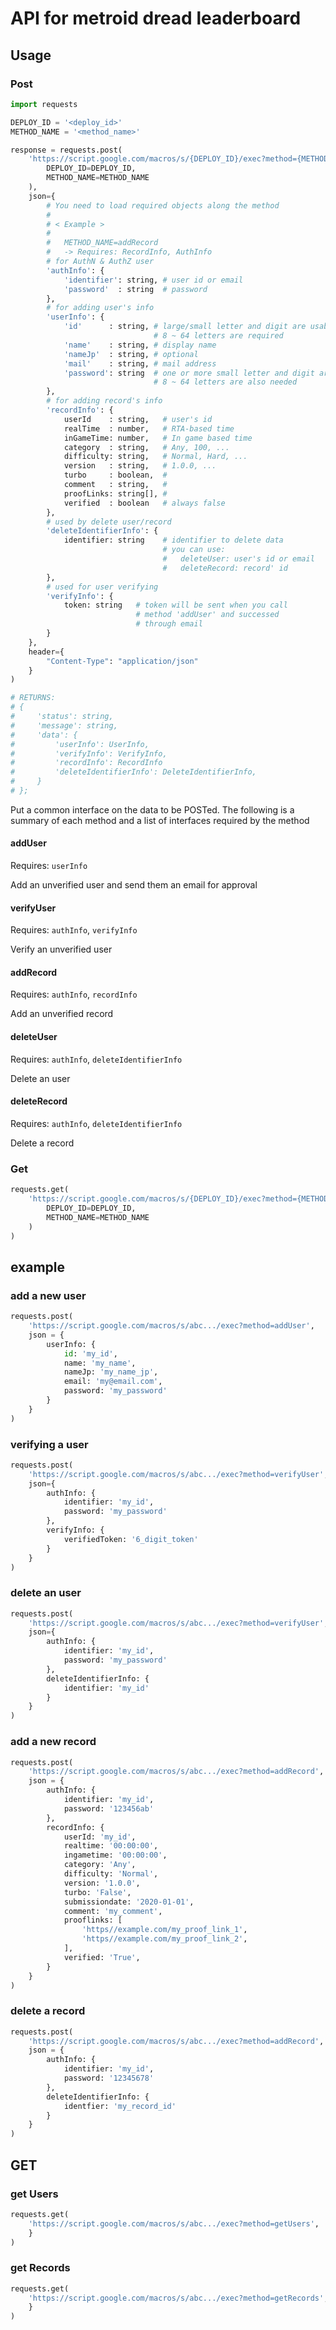 # API for metroid dread leaderboard
## Usage
### Post

```python
import requests

DEPLOY_ID = '<deploy_id>'
METHOD_NAME = '<method_name>'

response = requests.post(
    'https://script.google.com/macros/s/{DEPLOY_ID}/exec?method={METHOD_NAME}'.format(
        DEPLOY_ID=DEPLOY_ID,
        METHOD_NAME=METHOD_NAME
    ),
    json={
        # You need to load required objects along the method
        # 
        # < Example >
        # 
        #   METHOD_NAME=addRecord
        #   -> Requires: RecordInfo, AuthInfo
        # for AuthN & AuthZ user
        'authInfo': {
            'identifier': string, # user id or email
            'password'  : string  # password
        },
        # for adding user's info
        'userInfo': {
            'id'      : string, # large/small letter and digit are usable
                                # 8 ~ 64 letters are required
            'name'    : string, # display name
            'nameJp'  : string, # optional
            'mail'    : string, # mail address
            'password': string  # one or more small letter and digit are required
                                # 8 ~ 64 letters are also needed
        },
        # for adding record's info
        'recordInfo': {
            userId    : string,   # user's id
            realTime  : number,   # RTA-based time
            inGameTime: number,   # In game based time
            category  : string,   # Any, 100, ...
            difficulty: string,   # Normal, Hard, ...
            version   : string,   # 1.0.0, ...
            turbo     : boolean,  # 
            comment   : string,   # 
            proofLinks: string[], # 
            verified  : boolean   # always false
        },
        # used by delete user/record
        'deleteIdentifierInfo': {
            identifier: string    # identifier to delete data
                                  # you can use:
                                  #   deleteUser: user's id or email
                                  #   deleteRecord: record' id
        },
        # used for user verifying
        'verifyInfo': {
            token: string   # token will be sent when you call
                            # method 'addUser' and successed
                            # through email
        }
    },
    header={
        "Content-Type": "application/json"
    }
)

# RETURNS:
# {
#     'status': string,
#     'message': string,
#     'data': {
#         'userInfo': UserInfo,
#         'verifyInfo': VerifyInfo,
#         'recordInfo': RecordInfo
#         'deleteIdentifierInfo': DeleteIdentifierInfo,
#     }
# };
```

Put a common interface on the data to be POSTed.
The following is a summary of each method and a list of interfaces required by the method

#### addUser
Requires: `userInfo`

Add an unverified user and send them an email for approval


#### verifyUser
Requires: `authInfo`, `verifyInfo`

Verify an unverified user


#### addRecord
Requires: `authInfo`, `recordInfo`

Add an unverified record


#### deleteUser
Requires: `authInfo`, `deleteIdentifierInfo`

Delete an user


#### deleteRecord
Requires: `authInfo`, `deleteIdentifierInfo`

Delete a record


### Get

```python
requests.get(
    'https://script.google.com/macros/s/{DEPLOY_ID}/exec?method={METHOD_NAME}'.format(
        DEPLOY_ID=DEPLOY_ID,
        METHOD_NAME=METHOD_NAME
    )
)
```

## example
### add a new user

```python
requests.post(
    'https://script.google.com/macros/s/abc.../exec?method=addUser',
    json = {
        userInfo: {
            id: 'my_id',
            name: 'my_name',
            nameJp: 'my_name_jp',
            email: 'my@email.com',
            password: 'my_password'
        }
    }
)
```

### verifying a user

```python
requests.post(
    'https://script.google.com/macros/s/abc.../exec?method=verifyUser',
    json={
        authInfo: {
            identifier: 'my_id',
            password: 'my_password'
        },
        verifyInfo: {
            verifiedToken: '6_digit_token'
        }
    }
)
```

### delete an user

```python
requests.post(
    'https://script.google.com/macros/s/abc.../exec?method=verifyUser',
    json={
        authInfo: {
            identifier: 'my_id',
            password: 'my_password'
        },
        deleteIdentifierInfo: {
            identifier: 'my_id'
        }
    }
)
```

### add a new record

```python
requests.post(
    'https://script.google.com/macros/s/abc.../exec?method=addRecord',
    json = {
        authInfo: {
            identifier: 'my_id',
            password: '123456ab'
        },
        recordInfo: {
            userId: 'my_id',
            realtime: '00:00:00',
            ingametime: '00:00:00',
            category: 'Any',
            difficulty: 'Normal',
            version: '1.0.0',
            turbo: 'False',
            submissiondate: '2020-01-01',
            comment: 'my_comment',
            prooflinks: [
                'https//example.com/my_proof_link_1',
                'https//example.com/my_proof_link_2',
            ],
            verified: 'True',
        }
    }
)
```

### delete a record

```python
requests.post(
    'https://script.google.com/macros/s/abc.../exec?method=addRecord',
    json = {
        authInfo: {
            identifier: 'my_id',
            password: '12345678'
        },
        deleteIdentifierInfo: {
            identfier: 'my_record_id'
        }
    }
)
```


## GET
### get Users

```python
requests.get(
    'https://script.google.com/macros/s/abc.../exec?method=getUsers',
    }
)
```

### get Records

```python
requests.get(
    'https://script.google.com/macros/s/abc.../exec?method=getRecords',
    }
)
```
